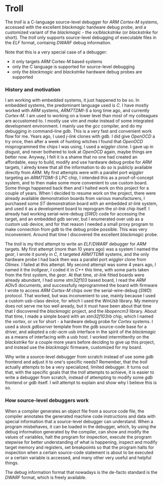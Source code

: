 # Troll

The *troll* is a C-language source-level debugger for *ARM Cortex-M* systems,
accessed with the excellent *blackmagic* hardware debug probe, and a customized
variant of the *blackmagic* - the *vx/blackstrike* (or *blackstrike* for short).
The *troll* only supports source-level debugging of executable files in the
*ELF* format, containig *DWARF* debug information.

Note that this is a very special case of a debugger:
- it only targets *ARM* Cortex-M based systems
- only the C language is supported for source-level debugging
- only the *blackmagic* and *blackstrike* hardware debug probes are supported

### History and motivation

I am working with embedded systems, it just happened to be so.
In embedded systems, the predominant language used is *C*.
I have mostly worked with *ARM* systems, *ARM7TDMI-S* a long
time ago, and currently *Cortex-M*. I am used to working on a lower level than most
of my colleagues are accustomed to. I mostly use *vim* and *make* instead
of some integrated development environment. I mainly use the *gcc*
compiler, and do my debugging in command-line *gdb*. This is a
very fast and convenient work flow for me. Years ago, I used
*j-link* clones with *gdb*. I did give *OpenOCD* a try once,
then after a week of hunting witches I found that *OpenOCD*
misprogrammed the chips I was using, I used a *wiggler* clone.
I gave up in disgust, and never bothered to look at *OpenOCD*
again, maybe things are better now. Anyway, I felt it is a
shame that no one had created an affordable, easy to build,
modify and use hardware debug probe for *ARM* targets, I
alredy knew that all the information to do so is publicly
available directly from *ARM*. My first attempts were with
a parallel port *wiggler* targeting an *ARM7TDMI-S* *LPC* chip,
I intended this as a proof-of-concept system, and to then
make some more convenient to use custom board. Some things
happened back then and I halted work on this project for
a couple of years. When I decided to resume work on the
project, there were already available demonstration boards
from various manufacturers, I purchased some *ST* demonstration
board with an embedded *st-link* system, and used it as
a development board to reprogram the *st-link* chip itself.
I already had working serial-wire-debug (*SWD*) code for accessing the target,
and an embedded gdb server, but I enumerated over usb as
a custom usb device, and for that reason I needed a small
proxy program to make connection from *gdb* to the debug
probe possible. This was very inconvenient.
Around that time I discovered the excellent *blackmagic* probe.
  
The *troll* is my third attempt to write an *ELF/DWARF* debugger for *ARM*
targets. My first attempt (more than 10 years ago) was a system I named
the *gear*, I wrote it purely in *C*, it targeted *ARM7TDMI* systems,
and the only hardware probe I had back then was a parallel port *wiggler*
clone from *Olimex*. I failed at this attempt. My second attempt was
some 4 years ago, I named it the *trollgear*, I coded it in *C++* this
time, with some parts taken from the first system, the *gear*. At that time,
*st-link* fitted boards were already abundant, I had some *stm32f103* based
board, I read the *ARM ADIv5* documents, and successfully reprogrammed
the board with firmware I wrote to access *ARM Cortex-M* chips over the
serial-wire-debug (*SWD*) protocol. That worked, but was inconvenient to use,
mainly because I used a custom usb-class device, for which I used the *WinUsb*
library. My memory does not serve me too well aready, but it must have been
about that time that I discovered the *blackmagic* project, and the *libopencm3*
library. About that time, I made a simple board with an *stm32f103rb* chip,
which I named the *vortex*, or *vx* for short - a hardware debug probe for
*Cortex* systems. I used a stock *gdbserver* template from the *gdb* source-code
base for a driver, and adopted a *cdc-acm* usb interface in the spirit of
the *blackmagic* as a means of interfacing with a usb host. 
I worked intermittenlty on the *blackstrike* for a couple more years before deciding
to give up this project, and instead use the *blackmagic* firmware,
customized for my board.

Why write a source-level debugger from scratch instead of use some
*gdb* frontend and adjust it to one's specific needs?
Remember, that the *troll* actually attempts to be a very specialized, limited
debugger. It turns out that, with the specific goals that the *troll*
attempts to achieve, it is easier to write a debugger from scratch,
instead of attempting to modify some *gdb* frontend or *gdb* itself.
I will attempt to explain and show why I believe this is so.

### How source-level debuggers work

When a compiler generates an object file from a source code file,
the compiler annotates the generated machine code instructions and
data with special information that a source-level debugger can
understand. When a program misbehaves, it can be loaded in the
debugger, which, by using the debug information generated by the
compiler, can show and modify the values of variables, halt
the program for inspection, execute the program stepwise for
better understanding of what is happening, inspect and modify
target memory and registers, set breakpoints so that the program
halts for inspection when a certain source-code statement is
about to be executed or a certain variable is accessed, and many other very
useful and helpful things.

The debug information format that nowadays is the de-facto standard
is the *DWARF* format, which is freely available.


